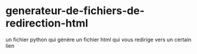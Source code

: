 # generateur-de-fichiers-de-redirection-html
un fichier python qui génère un fichier html qui vous redirige vers un certain lien
